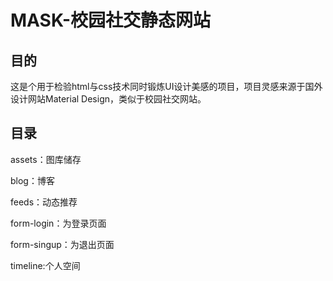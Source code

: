 # MASK-校园社交静态网站

## 目的

这是个用于检验html与css技术同时锻炼UI设计美感的项目，项目灵感来源于国外设计网站Material Design，类似于校园社交网站。

## 目录

assets：图库储存

blog：博客

feeds：动态推荐

form-login：为登录页面

form-singup：为退出页面

timeline:个人空间

